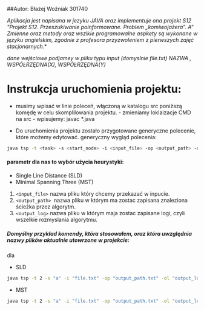 ##Autor: Błażej Woźniak 301740

**Aplikacja jest napisana w jezyku JAVA oraz implementuje ona projekt S12 "Projekt S12. Przeszukiwanie poinformowane. Problem „komiwojażera”. A*" Zmienne oraz metody oraz wszlkie programowalne aspkety są wykonane w języku angielskim, zgodnie z profesora przyzwoleniem z pierwszych zajęć stacjonarnych.**


*dane wejściowe podjamey w pliku typu input (domyslnie file.txt) NAZWA , WSPÓŁRZĘDNA(X), WSPÓŁRZĘDNA(Y)*


# Instrukcja uruchomienia projektu:

- musimy wpisać w linie poleceń, włączoną w katalogu src poniższą komędę w celu skomplilowania projektu.
		- zmieniamy loklaizacje CMD na src
		- wpisujemy: javac *.java

- Do uruchomienia projektu zostało przygotowane generyczne polecenie, które możemy edytować. generyczny wygląd polecenia:

``` bash
java tsp -t <task> -s <start_node> -i <input_file> -op <output_path> -ol <output_log>
```

#### parametr <task> dla nas to wybór użycia heurystyki:

- Single Line Distance (SLD)
- Minimal Spanning Three (MST)

1. `<input_file>`  nazwa pliku który chcemy przekazać w inpucie.
2. `<output_path> `nazwa pliku w którym ma zostac zapisana znaleziona ścieżka przez algorytm.
3. `<output_log>` nazwa pliku w którym maja zostac zapisane logi, czyli wszelkie rozmyslania algorytmu.

##### Domyślny przykład komendy, która stosowałem, oraz która uwzględnia nazwy plików aktualnie utowrzone w projekcie:

dla

 - SLD 
 ```bash
java tsp -t 2 -s "a" -i "file.txt" -op "output_path.txt" -ol "output_log.txt"
```

- MST 
```bash
java tsp -t 2 -s "a" -i "file.txt" -op "output_path.txt" -ol "output_log.txt"
```



